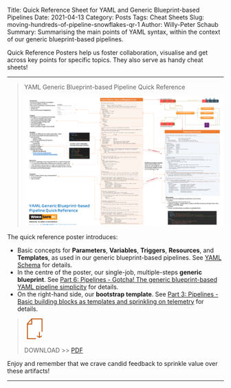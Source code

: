 Title: Quick Reference Sheet for YAML and Generic Blueprint-based Pipelines
Date: 2021-04-13
Category: Posts
Tags: Cheat Sheets
Slug: moving-hundreds-of-pipeline-snowflakes-qr-1
Author: Willy-Peter Schaub
Summary: Summarising the main points of YAML syntax, within the context of our generic blueprint-based pipelines.

Quick Reference Posters help us foster collaboration, visualise and get across key points for specific topics. They also serve as handy cheat sheets!

---

> YAML Generic Blueprint-based Pipeline Quick Reference
>
> ![Poster](/images/moving-hundreds-of-pipeline-snowflakes-qr-1-1.png)

The quick reference poster introduces:

- Basic concepts for **Parameters**, **Variables**, **Triggers**, **Resources**, and **Templates**, as used in our generic blueprint-based pipelines. See [YAML Schema](https://aka.ms/yaml) for details.
- In the centre of the poster, our single-job, multiple-steps **generic blueprint**. See [Part 6: Pipelines - Gotcha! The generic blueprint-based YAML pipeline simplicity](/yaml-pipelines-part6.html) for details.
- On the right-hand side, our **bootstrap template**. See [Part 3: Pipelines - Basic building blocks as templates and sprinkling on telemetry](/yaml-pipelines-part3.html) for details.

> ![Poster](/images/moving-hundreds-of-pipeline-snowflakes-qr-1-2.png)
>
> DOWNLOAD >> [PDF](/documents/multi-stage-blueprint-based-1st-gen-pipelines-poster.pdf)

Enjoy and remember that we crave candid feedback to sprinkle value over these artifacts!

---


